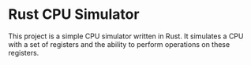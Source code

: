 # Rust CPU Simulator

This project is a simple CPU simulator written in Rust. It simulates a CPU with a set of registers and the ability to perform operations on these registers.
